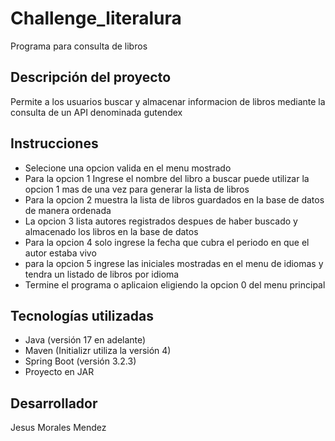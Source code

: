 # Challenge_literalura
Programa para consulta de libros

## Descripción del proyecto
Permite a los usuarios buscar y almacenar informacion de libros 
mediante la consulta de un API denominada gutendex 

## Instrucciones
* Selecione una opcion valida en el menu mostrado
* Para la opcion 1 Ingrese el nombre del libro a buscar puede utilizar la opcion 1 mas de una vez para generar la lista de libros
* Para la opcion 2 muestra la lista de libros guardados en la base de datos de manera ordenada
* La opcion 3 lista autores registrados despues de haber buscado y almacenado los libros en la base de datos
* Para la opcion 4 solo ingrese la fecha que cubra el periodo en que el autor estaba vivo
* para la opcion 5 ingrese las iniciales mostradas en el menu de idiomas y tendra un listado de libros por idioma
* Termine el programa o aplicaion eligiendo la opcion 0 del menu principal

## Tecnologías utilizadas
* Java (versión 17 en adelante)
* Maven (Initializr utiliza la versión 4)
* Spring Boot (versión 3.2.3)
* Proyecto en JAR


## Desarrollador
Jesus Morales Mendez
